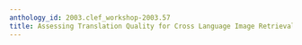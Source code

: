 ```yaml
---
anthology_id: 2003.clef_workshop-2003.57
title: Assessing Translation Quality for Cross Language Image Retrieval
---
```

